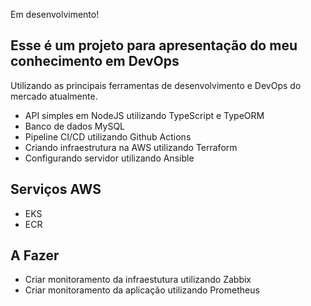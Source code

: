 Em desenvolvimento!

## Esse é um projeto para apresentação do meu conhecimento em DevOps
Utilizando as principais ferramentas de desenvolvimento e DevOps do mercado atualmente.

- API simples em NodeJS utilizando TypeScript e TypeORM
- Banco de dados MySQL
- Pipeline CI/CD utilizando Github Actions
- Criando infraestrutura na AWS utilizando Terraform
- Configurando servidor utilizando Ansible

## Serviços AWS
- EKS
- ECR

## A Fazer
- Criar monitoramento da infraestutura utilizando Zabbix
- Criar monitoramento da aplicação utilizando Prometheus
